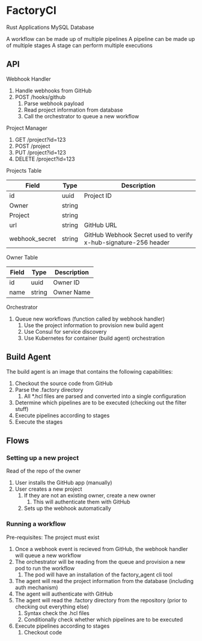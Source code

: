 # FactoryCI

Rust Applications
MySQL Database

A workflow can be made up of multiple pipelines
A pipeline can be made up of multiple stages
A stage can perform multiple executions

## API

Webhook Handler

1. Handle webhooks from GitHub
2. POST /hooks/github
   1. Parse webhook payload
   2. Read project information from database
   3. Call the orchestrator to queue a new workflow

Project Manager

1. GET /project?id=123
2. POST /project
3. PUT /project?id=123
4. DELETE /project?id=123

Projects Table

| Field | Type | Description |
| ----- | ---- | ----------- |
| id | uuid | Project ID |
| Owner | string |
| Project | string |
| url | string | GitHub URL |
| webhook_secret | string | GitHub Webhook Secret used to verify x-hub-signature-256 header |

Owner Table

| Field | Type | Description |
| ----- | ---- | ----------- |
| id | uuid | Owner ID |
| name | string | Owner Name |

Orchestrator

1. Queue new workflows (function called by webhook handler)
   1. Use the project information to provision new build agent
   2. Use Consul for service discovery
   3. Use Kubernetes for container (build agent) orchestration

## Build Agent

The build agent is an image that contains the following capabilities:

1. Checkout the source code from GitHub
2. Parse the .factory directory
   1. All *.hcl files are parsed and converted into a single configuration
3. Determine which pipelines are to be executed (checking out the filter stuff)
4. Execute pipelines according to stages
5. Execute the stages

## Flows

### Setting up a new project

Read of the repo of the owner

1. User installs the GitHub app (manually)
1. User creates a new project
   1. If they are not an existing owner, create a new owner
      1. This will authenticate them with GitHub
   2. Sets up the webhook automatically

### Running a workflow

Pre-requisites: The project must exist

1. Once a webhook event is recieved from GitHub, the webhook handler will queue a new workflow
2. The orchestrator will be reading from the queue and provision a new pod to run the workflow
   1. The pod will have an installation of the factory_agent cli tool
3. The agent will read the project information from the database (including auth mechanism)
4. The agent will authenticate with GitHub
5. The agent will read the .factory directory from the repository (prior to checking out everything else)
   1. Syntax check the .hcl files
   2. Conditionally check whether which pipelines are to be executed
6. Execute pipelines according to stages
   1. Checkout code
